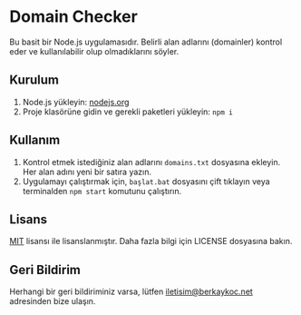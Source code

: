 # Domain Checker

Bu basit bir Node.js uygulamasıdır. Belirli alan adlarını (domainler) kontrol eder ve kullanılabilir olup olmadıklarını söyler.

## Kurulum
1. Node.js yükleyin: [nodejs.org](https://nodejs.org)
2. Proje klasörüne gidin ve gerekli paketleri yükleyin: `npm i`

## Kullanım
1. Kontrol etmek istediğiniz alan adlarını `domains.txt` dosyasına ekleyin. Her alan adını yeni bir satıra yazın.
2. Uygulamayı çalıştırmak için, `başlat.bat` dosyasını çift tıklayın veya terminalden `npm start` komutunu çalıştırın.

## Lisans
[MIT](https://choosealicense.com/licenses/mit/) lisansı ile lisanslanmıştır. Daha fazla bilgi için LICENSE dosyasına bakın.

## Geri Bildirim
Herhangi bir geri bildiriminiz varsa, lütfen iletisim@berkaykoc.net adresinden bize ulaşın.